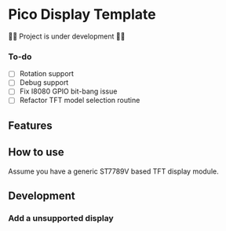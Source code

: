 # Pico Display Template

🚧🚧 Project is under development 🚧🚧

### To-do

- [ ] Rotation support
- [ ] Debug support
- [ ] Fix I8080 GPIO bit-bang issue
- [ ] Refactor TFT model selection routine

## Features

## How to use

Assume you have a generic ST7789V based TFT display module.

## Development

### Add a unsupported display
